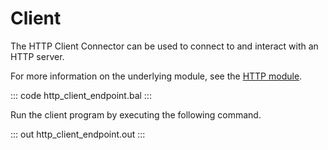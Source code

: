 # Client

The HTTP Client Connector can be used to connect to and interact with an HTTP server.

For more information on the underlying module, see the [HTTP module](https://lib.ballerina.io/ballerina/http/latest/).

::: code http_client_endpoint.bal :::

Run the client program by executing the following command.

::: out http_client_endpoint.out :::
